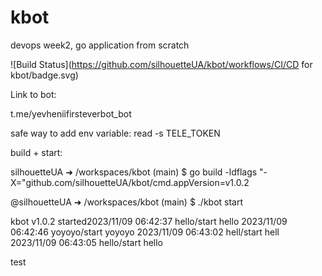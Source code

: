 # kbot
devops week2, go application from scratch


![Build Status](https://github.com/silhouetteUA/kbot/workflows/CI/CD for kbot/badge.svg)


Link to bot:

t.me/yevheniifirsteverbot_bot

safe way to add env variable:
read -s TELE_TOKEN

build + start:

silhouetteUA ➜ /workspaces/kbot (main) $ go build -ldflags "-X="github.com/silhouetteUA/kbot/cmd.appVersion=v1.0.2



@silhouetteUA ➜ /workspaces/kbot (main) $ ./kbot start


kbot v1.0.2 started2023/11/09 06:42:37 hello/start hello
2023/11/09 06:42:46 yoyoyo/start yoyoyo
2023/11/09 06:43:02 hell/start hell
2023/11/09 06:43:05 hello/start hello


test
